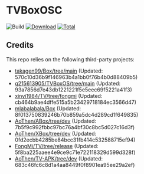 # TVBoxOSC

![Build](https://shields.io/github/actions/workflow/status/AoThen/TVBoxAPP/test.yml?branch=main&logo=github&label=Build)
[![Download](https://img.shields.io/github/v/release/AoThen/TVBoxAPP?color=orange&logoColor=orange&label=Download&logo=DocuSign)](https://github.com/AoThen/TVBoxAPP/releases/latest) 
[![Total](https://shields.io/github/downloads/AoThen/TVBoxAPP/total?logo=Bookmeter&label=Counts&logoColor=yellow&color=yellow)](https://github.com/AoThen/TVBoxAPP/releases)

## Credits
This repo relies on the following third-party projects:
- [takagen99/Box/tree/main](https://github.com/takagen99/Box/tree/main) (Updated: 570c10d36b9f146963b4a1bb0f76b4b0d88409b5)
- [q215613905/TVBoxOS/tree/main](https://github.com/q215613905/TVBoxOS/tree/main) (Updated: 93a7856d7e43db1221221f5e5eec69f5221a41f3)
- [xinyi1984/TV/tree/fongmi](https://github.com/xinyi1984/TV/tree/fongmi) (Updated: cb464b9ae4dffe515a5b23429718184ec3566d47)
- [mlabalabala/Box](https://github.com/mlabalabala/Box) (Updated: 8f013750839246b70b859a5dc4d289cd1f649835)
- [AoThen/ABox/tree/dev](https://github.com/AoThen/ABox/tree/dev) (Updated: 7b5f9c992fbbc97bc76a4bf30c8bc5d027c16d3f)
- [AoThen/XBox/tree/dev](https://github.com/AoThen/XBox/tree/dev) (Updated: 0fd2ecbb4285be84bcc31fb414c532588715ef94)
- [FongMi/TV/tree/release](https://github.com/FongMi/TV/tree/release) (Updated: 5f8ba225aaee4e9ce9c71e722118329d599d328f)
- [AoThen/TV-APK/tree/dev](https://github.com/AoThen/TV-APK/tree/dev) (Updated: 683c46fc6c8d1a4aa8449f0f8901ea95ee29a2ef)
